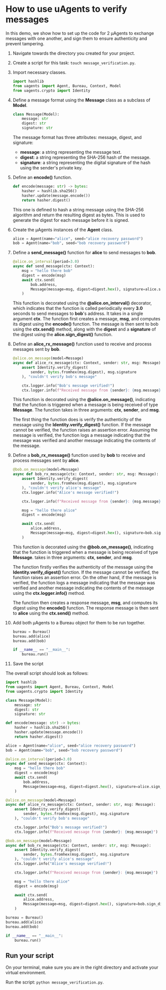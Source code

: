 # How to use uAgents to verify messages

In this demo, we show how to set up the code for 2 μAgents to exchange messages with one another, and sign them to ensure authenticity and prevent tampering. 

1. Navigate towards the directory you created for your project. 
2. Create a script for this task: `touch message_verification.py`.
3. Import necessary classes.

    ```py
    import hashlib
    from uagents import Agent, Bureau, Context, Model
    from uagents.crypto import Identity
    ```

4. Define a message format using the **Message** class as a subclass of **Model**.

    ```py
    class Message(Model):
        message: str
        digest: str
        signature: str
    ```
   The message format has three attributes: message, digest, and signature: 

    - **message**: a string representing the message text.
    - **digest**: a string representing the SHA-256 hash of the message. 
    - **signature**: a string representing the digital signature of the hash using the sender's private key.

5. Define an **encode()** function.

    ```py
    def encode(message: str) -> bytes:
        hasher = hashlib.sha256()
        hasher.update(message.encode())
        return hasher.digest()
    ```

     This one is defined to hash a string message using the SHA-256 algorithm and return the resulting digest as bytes. This is used to generate the digest for each message before it is signed.

6. Create the μAgents instances of the **Agent** class.

    ```py
    alice = Agent(name="alice", seed="alice recovery password")
    bob = Agent(name="bob", seed="bob recovery password")
    ```

7. Define a **send_message()** function for **alice** to send messages to **bob**. 

    ```py
    @alice.on_interval(period=3.0)
    async def send_message(ctx: Context):
        msg = "hello there bob"
        digest = encode(msg)
        await ctx.send(
            bob.address,
            Message(message=msg, digest=digest.hex(), signature=alice.sign_digest(digest)),
        )
    ```

    This function is decorated using the **@alice.on_interval()** decorator, which indicates that the function is called periodically every **3.0** seconds to send messages to **bob**'s address. It takes in a single argument **ctx**. The function first creates a message, **msg**, and computes its digest using the **encode()** function. The message is then sent to bob using the **ctx.send()** method, along with the **digest** and a **signature** of the digest using the **alice.sign_digest()** function.

8. Define an **alice_rx_message()** function used to receive and process messages sent by **bob**.

    ```py
    @alice.on_message(model=Message)
    async def alice_rx_message(ctx: Context, sender: str, msg: Message):
        assert Identity.verify_digest(
            sender, bytes.fromhex(msg.digest), msg.signature
        ), "couldn't verify bob's message"

        ctx.logger.info("Bob's message verified!")
        ctx.logger.info(f"Received message from {sender}: {msg.message}")
    ```

    This function is decorated using the **@alice.on_message()**, indicating that the function is triggered when a message is being received of type **Message**. The function takes in three arguments: **ctx**, **sender**, and **msg**.  

    The first thing the function does is verify the authenticity of the message using the **Identity.verify_digest()** function. If the message cannot be verified, the function raises an assertion error. Assuming the message is verified, the function logs a message indicating that the message was verified and another message indicating the contents of the message.

9. Define a **bob_rx_message()** function used by **bob** to receive and process messages sent by **alice**.

    ```py
    @bob.on_message(model=Message)
    async def bob_rx_message(ctx: Context, sender: str, msg: Message):
        assert Identity.verify_digest(
            sender, bytes.fromhex(msg.digest), msg.signature
        ), "couldn't verify alice's message"
        ctx.logger.info("Alice's message verified!")

        ctx.logger.info(f"Received message from {sender}: {msg.message}")

        msg = "hello there alice"
        digest = encode(msg)

        await ctx.send(
            alice.address,
            Message(message=msg, digest=digest.hex(), signature=bob.sign_digest(digest)),
        )
    ```

    This function is decorated using the **@bob.on_message()**, indicating that the function is triggered when a message is being received of type **Message**. takes in three arguments: **ctx**, **sender**, and **msg**.

    The function firstly verifies the authenticity of the message using the **Identity.verify_digest()** function. If the message cannot be verified, the function raises an assertion error. On the other hand, if the message is verified, the function logs a message indicating that the message was verified and another message indicating the contents of the message using the **ctx.logger.info()** method.

    The function then creates a response message, **msg**, and computes its digest using the **encode()** function. The response message is then sent to **alice** using the **ctx.send()** method.

10. Add both μAgents to a Bureau object for them to be run together.

    ```py
    bureau = Bureau()
    bureau.add(alice)
    bureau.add(bob)

    if __name__ == "__main__":
        bureau.run()
    ```
11. Save the script

The overall script should look as follows: 

```py
import hashlib
from uagents import Agent, Bureau, Context, Model
from uagents.crypto import Identity

class Message(Model):
    message: str
    digest: str
    signature: str

def encode(message: str) -> bytes:
    hasher = hashlib.sha256()
    hasher.update(message.encode())
    return hasher.digest()

alice = Agent(name="alice", seed="alice recovery password")
bob = Agent(name="bob", seed="bob recovery password")

@alice.on_interval(period=3.0)
async def send_message(ctx: Context):
    msg = "hello there bob"
    digest = encode(msg)
    await ctx.send(
        bob.address,
        Message(message=msg, digest=digest.hex(), signature=alice.sign_digest(digest)),
    )

@alice.on_message(model=Message)
async def alice_rx_message(ctx: Context, sender: str, msg: Message):
    assert Identity.verify_digest(
        sender, bytes.fromhex(msg.digest), msg.signature
    ), "couldn't verify bob's message"

    ctx.logger.info("Bob's message verified!")
    ctx.logger.info(f"Received message from {sender}: {msg.message}")

@bob.on_message(model=Message)
async def bob_rx_message(ctx: Context, sender: str, msg: Message):
    assert Identity.verify_digest(
        sender, bytes.fromhex(msg.digest), msg.signature
    ), "couldn't verify alice's message"
    ctx.logger.info("Alice's message verified!")

    ctx.logger.info(f"Received message from {sender}: {msg.message}")

    msg = "hello there alice"
    digest = encode(msg)

    await ctx.send(
        alice.address,
        Message(message=msg, digest=digest.hex(), signature=bob.sign_digest(digest)),
    )

bureau = Bureau()
bureau.add(alice)
bureau.add(bob)

if __name__ == "__main__":
    bureau.run()
```

## Run your script

On your terminal, make sure you are in the right directory and activate your virtual environment.

Run the script: `python message_verification.py`.
